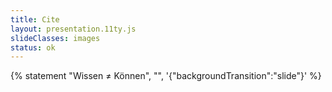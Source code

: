 ```yaml
---
title: Cite
layout: presentation.11ty.js
slideClasses: images
status: ok
---
```


{% statement "Wissen ≠ Können", "", '{"backgroundTransition":"slide"}' %}